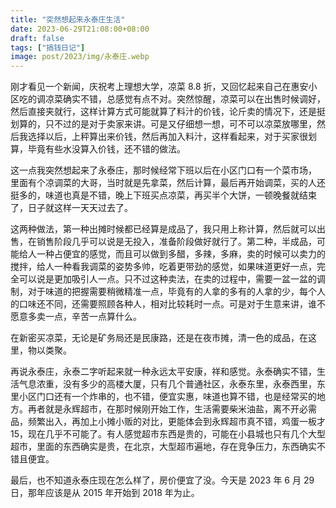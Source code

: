 ```yaml
---
title: "突然想起来永泰庄生活"
date: 2023-06-29T21:08:00+08:00
draft: false
tags: ["搞钱日记"]
image: post/2023/img/永泰庄.webp
---
```

刚才看见一个新闻，庆祝考上理想大学，凉菜 8.8 折，又回忆起来自己在惠安小区吃的调凉菜确实不错，总感觉有点不对。突然惊醒，凉菜可以在出售时候调好，然后直接夹就行，这样计算方式可能就算了料汁的价钱，论斤卖的情况下，还是挺划算的，只不过的是对于卖家来讲。可是又仔细想一想，可不可以凉菜放哪里，然后我选择以后，上秤算出来价钱，然后再加入料汁，这样看起来，对于买家很划算，毕竟有些水没算入价钱，还不错的做法。

这一点我突然想起来了永泰庄，那时候经常下班以后在小区门口有一个菜市场， 里面有个凉调菜的大哥，当时就是先拿菜，然后计算，最后再开始调菜，买的人还挺多的，味道也真是不错，晚上下班买点凉菜，再买半个大饼，一顿晚餐就结束了，日子就这样一天天过去了。

这两种做法，第一种出摊时候都已经算是成品了，我只用上称计算，然后就可以出售，在销售阶段几乎可以说是无投入，准备阶段做好就行了。第二种，半成品，可能给人一种占便宜的感觉，而且可以做到多醋，多辣，多麻，卖的时候可以卖力的搅拌，给人一种看我调菜的姿势多帅，吃着更带劲的感觉，如果味道更好一点，完全可以说是更加吸引人一点。只不过这种卖法，在卖的过程中，需要一盆一盆的调制，对于味道的把握需要稍微精准一点，毕竟有的人拿的多有的人拿的少，每个人的口味还不同，还需要照顾各种人，相对比较耗时一点。可是对于生意来讲，谁不愿意多卖一点，辛苦一点算什么。

在新密买凉菜，无论是矿务局还是民康路，还是在夜市摊，清一色的成品，在这里，物以类聚。

再说永泰庄，永泰二字听起来就一种永远太平安康，祥和感觉。永泰确实不错，生活气息浓重，没有多少的高楼大厦，只有几个普通社区，永泰东里，永泰西里，东里小区门口还有一个炸串的，也不错，便宜实惠，味道也算不错，也是经常买的地方。再者就是永辉超市，在那时候刚开始工作，生活需要柴米油盐，离不开必需品，频繁出入，再加上小摊小贩的对比，更能体会到永辉超市真不错，鸡蛋一板才 15，现在几乎不可能了。有人感觉超市东西是贵的，可能在小县城也只有几个大型超市，里面的东西确实是贵，在北京，大型超市遍地，存在竞争压力，东西确实不错且便宜。

最后，也不知道永泰庄现在怎么样了，房价便宜了没。今天是 2023 年 6 月 29 日，那年应该是从 2015 年开始到 2018 年为止。